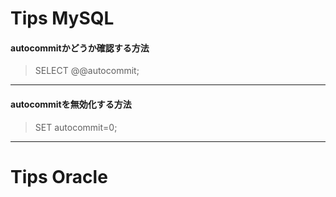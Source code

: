 # Tips MySQL
#### autocommitかどうか確認する方法<br>
> SELECT @@autocommit;
---

#### autocommitを無効化する方法<br>
> SET autocommit=0;
---

# Tips Oracle
